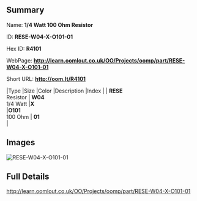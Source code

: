 

## Summary
 
Name: __1/4 Watt 100 Ohm Resistor__

ID: __RESE-W04-X-O101-01__

Hex ID: __R4101__

WebPage: __http://learn.oomlout.co.uk/OO/Projects/oomp/part/RESE-W04-X-O101-01__

Short URL: __http://oom.lt/R4101__


|Type   |Size   |Color   |Description   |Index   |
| __RESE__ <br>Resistor  | __W04__<br>1/4 Watt   |__X__<br>    |__O101__<br>100 Ohm    | __01__<br>  |


## Images
![RESE-W04-X-O101-01](http://oomlout.com/oomp-gen/parts/RESE-W04-X-O101-01/RESE-W04-X-O101-01_420.jpg)

## Full Details

 http://learn.oomlout.co.uk/OO/Projects/oomp/part/RESE-W04-X-O101-01

